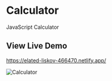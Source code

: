 # Calculator

JavaScript Calculator

## View Live Demo

https://elated-liskov-466470.netlify.app/

![Calculator](https://user-images.githubusercontent.com/61046794/130115002-b4913a69-fb70-4296-af19-23922dad8517.png)


